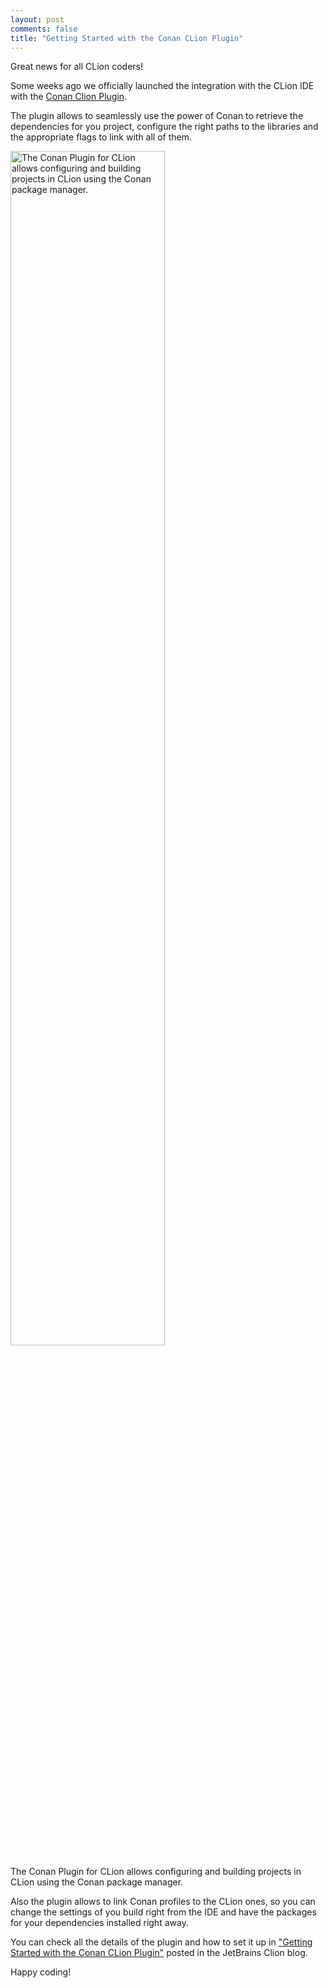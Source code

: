 ```yaml
---
layout: post
comments: false
title: "Getting Started with the Conan CLion Plugin"
---
```


Great news for all CLion coders!

Some weeks ago we officially launched the integration with the CLion IDE with the
[Conan Clion Plugin](https://github.com/conan-io/conan-clion-plugin).

The plugin allows to seamlessly use the power of Conan to retrieve the dependencies for you project, configure the right paths to the
libraries and the appropriate flags to link with all of them.

<p class="centered">
<img src="https://d3nmt5vlzunoa1.cloudfront.net/clion/files/2019/05/image1.png" width="70%"
 alt="The Conan Plugin for CLion allows configuring and building projects in CLion using the Conan package manager."/>
<figcaption>The Conan Plugin for CLion allows configuring and building projects in CLion using the Conan package manager.</figcaption>
</p>

Also the plugin allows to link Conan profiles to the CLion ones, so you can change the settings of you build right from the IDE and have the
packages for your dependencies installed right away.

You can check all the details of the plugin and how to set it up in
["Getting Started with the Conan CLion Plugin"](https://blog.jetbrains.com/clion/2019/05/getting-started-with-the-conan-clion-plugin) posted
in the JetBrains Clion blog.

Happy coding!
